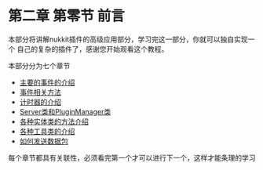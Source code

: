 # 第二章 第零节 前言

本部分将讲解nukkit插件的高级应用部分，学习完这一部分，你就可以独自实现一个
自己的复杂的插件了，感谢您开始观看这个教程。

本部分分为七个章节

   - [主要的事件的介绍](2-1_主要的事件介绍.md)
   - [事件相关方法](2-2_事件相关方法.md)
   - [计时器的介绍](2-3_计时器的介绍.md)
   - [Server类和PluginManager类](2-4_Server类和PluginManager类.md) 
   - [各种实体类的方法介绍](2-5_各种实体类的方法介绍.md)
   - [各种工具类的介绍](2-6_各种工具类的介绍.md)
   - [如何发送数据包](2-7_如何发送数据包.md)

每个章节都具有关联性，必须看完第一个才可以进行下一个，这样才能条理的学习